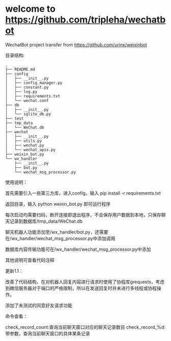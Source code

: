 # welcome to https://github.com/tripleha/wechatbot

WechatBot project transfer from https://github.com/urinx/weixinbot


目录结构:
```
.
├── README.md
├── config
│   ├── __init__.py
│   ├── config_manager.py
│   ├── constant.py
│   ├── log.py
│   ├── requirements.txt
│   └── wechat.conf
├── db
│   ├── __init__.py
│   └── sqlite_db.py
├── test
├── tmp_data
│   └── WeChat.db
├── wechat
│   ├── __init__.py
│   ├── utils.py
│   ├── wechat.py
│   └── wechat_apis.py
├── weixin_bot.py
└── wx_handler
    ├── __init__.py
    ├── bot.py
    └── wechat_msg_processor.py
```
使用说明：

首先需要引入一些第三方库，进入config，输入 pip install -r requirements.txt

返回目录，输入 python weixin_bot.py 即可运行程序

每次启动均需要扫码，断开连接即退出程序，不会保存用户数据到本地，只保存聊天记录到数据库/tmp_data/WeChat.db

聊天机器人功能添加至/wx_handler/bot.py，还需要在/wx_handler/wechat_msg_processor.py中添加调用

数据库内容传输功能可在/wx_handler/wechat_msg_processor.py中添加

其他说明可查看代码注释

更新1.1：

改善了代码结构，在对机器人回复内容进行请求时使用了协程库grequests，考虑到微信服务器对于端口的严格限制，所以在发送回复时并未进行多线程或协程操作。

添加了未测试的同意好友请求功能

命令查看：

check_record_count:查询当前聊天窗口对应的聊天记录数目
check_record_%d:带参数，查询当前聊天窗口的具体某条记录

